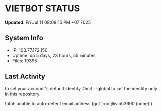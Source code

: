# VIETBOT STATUS
**Updated**: Fri Jul 11 08:08:15 PM +07 2025

## System Info
- IP: 103.77.172.150
- Uptime: up 5 days, 23 hours, 55 minutes
- Files: 19395

## Last Activity

to set your account's default identity.
Omit --global to set the identity only in this repository.

fatal: unable to auto-detect email address (got 'root@vinh3690.(none)')
